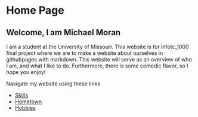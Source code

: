 
# Home Page
## Welcome, I am Michael Moran

I am a student at the University of Missouri. This website is for infotc_1000 final project where we are to make a website about ourselves in githubpages with markdown. This website will serve as an overview of who I am, and what I like to do. Furthermore, there is some comedic flavor, so I hope you enjoy!

Navigate my website using these links

* [Skills](./skills_awards.md)
* [Hometown](./hometown.md)
* [Hobbies](./hobbies.md)
